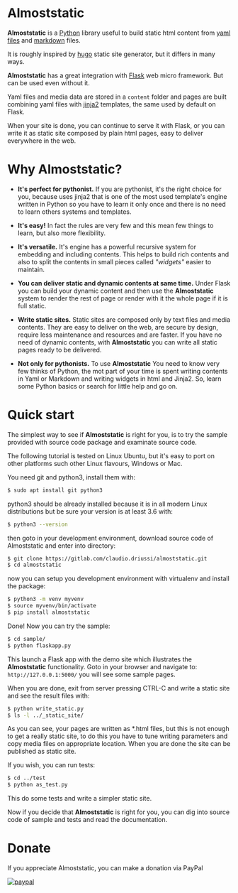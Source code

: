 # Almoststatic

**Almoststatic** is a [Python](https://python.org) library useful to build
static html content from [yaml files](https://yaml.org/) and
[markdown](https://www.markdownguide.org/) files.

It is roughly inspired by [hugo](https://gohugo.io/) static site generator,
but it differs in many ways.

**Almoststatic** has a great integration with [Flask](https://flask.palletsprojects.com)
web micro framework. But can be used even without it.

Yaml files and media data are stored in a `content` folder and pages are built
combining yaml files with [jinja2](https://jinja2docs.readthedocs.io) templates,
the same used by default on Flask.

When your site is done, you can continue to serve it with Flask, or you can
write it as static site composed by plain html pages, easy to deliver everywhere
in the web.

# Why Almoststatic?

- **It's perfect for pythonist.** If you are pythonist, it's the right choice
  for you, because uses jinja2 that is one of the most used template's engine
  written in Python so you have to learn it only once and there is no need to
  learn others systems and templates.

- **It's easy!** In fact the rules are very few and this mean few things to
  learn, but also more flexibility.

- **It's versatile.** It's engine has a powerful recursive system for embedding
  and including contents. This helps to build rich contents and also to split
  the contents in small pieces called *"widgets"* easier to maintain.

- **You can deliver static and dynamic contents at same time.** Under Flask you
  can build your dynamic content and then use the **Almoststatic** system to
  render the rest of page or render with it the whole page if it is full static.

- **Write static sites.** Static sites are composed only by text files and
  media contents. They are easy to deliver on the web, are secure by design,
  require less maintenance and resources and are faster. If you have no need of
  dynamic contents, with **Almoststatic** you can write all static pages ready
  to be delivered.

- **Not only for pythonists.** To use **Almoststatic** You need to know very few
  thinks of Python, the mot part of your time is spent writing contents in Yaml
  or Markdown and writing widgets in html and Jinja2. So, learn some Python
  basics or search for little help and go on.

# Quick start

The simplest way to see if **Almoststatic** is right for you, is to try the
sample provided with source code package and examinate source code.

The following tutorial is tested on Linux Ubuntu, but it's easy to port on
other platforms such other Linux flavours, Windows or Mac.

You need git and python3, install them with:
```bash
$ sudo apt install git python3
```
python3 should be already installed because it is in all modern Linux
distributions but be sure your version is at least 3.6 with:

```bash
$ python3 --version
```

then goto in your development environment, download source code of
Almoststatic and enter into directory:
```bash
$ git clone https://gitlab.com/claudio.driussi/almoststatic.git
$ cd almoststatic
```
now you can setup you development environment with virtualenv and install the
package:

```bash
$ python3 -m venv myvenv
$ source myvenv/bin/activate
$ pip install almoststatic
```
Done! Now you can try the sample:
```bash
$ cd sample/
$ python flaskapp.py
```
This launch a Flask app with the demo site which illustrates the
**Almoststatic** functionality. Goto in your browser and navigate to:
`http://127.0.0.1:5000/` you will see some sample pages.

When you are done, exit from server pressing CTRL-C and write a static site and
see the result files with:

```bash
$ python write_static.py
$ ls -l ../_static_site/
```
As you can see, your pages are written as *.html files, but this is not enough
to get a really static site, to do this you have to tune writing parameters and
copy media files on appropriate location. When you are done the site can be
published as static site.

If you wish, you can run tests:

```bash
$ cd ../test
$ python as_test.py
```
This do some tests and write a simpler static site.

Now if you decide that **Almoststatic** is right for you, you can dig into
source code of sample and tests and read the documentation.

# Donate

If you appreciate Almoststatic, you can make a donation via PayPal

[![paypal](https://www.paypalobjects.com/en_US/i/btn/btn_donateCC_LG.gif)](https://www.paypal.com/donate?hosted_button_id=JYJ6EMFY7YWJQ)
